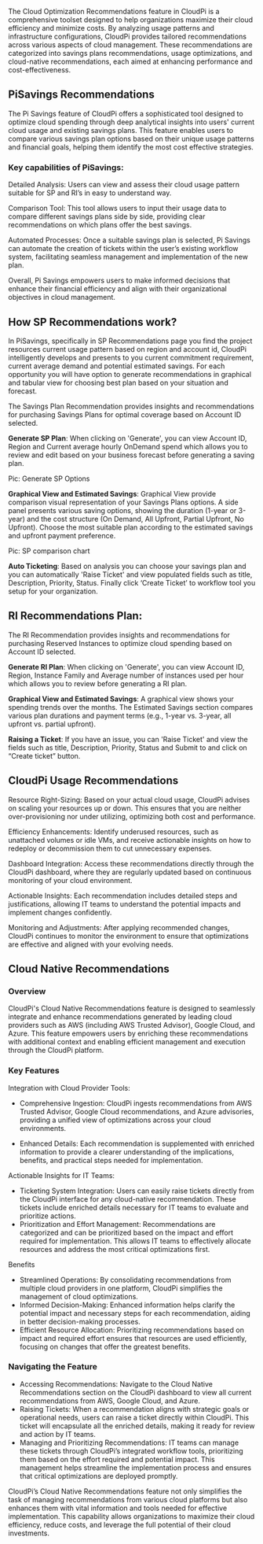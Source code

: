 
The Cloud Optimization Recommendations feature in CloudPi is a comprehensive toolset 
designed to help organizations maximize their cloud efficiency and minimize costs. By 
analyzing usage patterns and infrastructure configurations, CloudPi provides tailored
recommendations across various aspects of cloud management. These recommendations 
are categorized into savings plans recommendations, usage optimizations, and cloud-native 
recommendations, each aimed at enhancing performance and cost-effectiveness. 

## PiSavings Recommendations
The Pi Savings feature of CloudPi offers a sophisticated tool designed to optimize cloud 
spending through deep analytical insights into users' current cloud usage and existing 
savings plans. This feature enables users to compare various savings plan options based on 
their unique usage patterns and financial goals, helping them identify the most cost effective strategies.

### Key capabilities of PiSavings:
Detailed Analysis: Users can view and assess their cloud usage pattern suitable for SP and 
RI’s in easy to understand way.

Comparison Tool: This tool allows users to input their usage data to compare different 
savings plans side by side, providing clear recommendations on which plans offer the best 
savings.

Automated Processes: Once a suitable savings plan is selected, Pi Savings can automate the 
creation of tickets within the user’s existing workflow system, facilitating seamless 
management and implementation of the new plan.

Overall, Pi Savings empowers users to make informed decisions that enhance their financial 
efficiency and align with their organizational objectives in cloud management.

## How SP Recommendations work?

In PiSavings, specifically in SP Recommendations page you find the project resources current 
usage pattern based on region and account id, CloudPi intelligently develops and presents to 
you current commitment requirement, current average demand and potential estimated 
savings. For each opportunity you will have option to generate recommendations in 
graphical and tabular view for choosing best plan based on your situation and forecast.

The Savings Plan Recommendation provides insights and recommendations for purchasing 
Savings Plans for optimal coverage based on Account ID selected. 

**Generate SP Plan**: When clicking on 'Generate', you can view Account ID, Region and 
Current average hourly OnDemand spend which allows you to review and edit based on 
your business forecast before generating a saving plan.

Pic: Generate SP Options

**Graphical View and Estimated Savings**: Graphical View provide comparison visual 
representation of your Savings Plans options. A side panel presents various saving options, 
showing the duration (1-year or 3-year) and the cost structure (On Demand, All Upfront, 
Partial Upfront, No Upfront). Choose the most suitable plan according to the estimated 
savings and upfront payment preference.

 Pic: SP comparison chart

**Auto Ticketing**: Based on analysis you can choose your savings plan and you can 
automatically 'Raise Ticket' and view populated fields such as title, Description, Priority, 
Status. Finally click ‘Create Ticket’ to workflow tool you setup for your organization.


## RI Recommendations Plan:
The RI Recommendation provides insights and recommendations for purchasing Reserved 
Instances to optimize cloud spending based on Account ID selected.

**Generate RI Plan**: When clicking on 'Generate', you can view Account ID, Region, Instance 
Family and Average number of instances used per hour which allows you to review before 
generating a RI plan.

**Graphical View and Estimated Savings**: A graphical view shows your spending trends over 
the months. The Estimated Savings section compares various plan durations and payment 
terms (e.g., 1-year vs. 3-year, all upfront vs. partial upfront).

**Raising a Ticket**: If you have an issue, you can 'Raise Ticket' and view the fields such as title, 
Description, Priority, Status and Submit to and click on “Create ticket” button.

## CloudPi Usage Recommendations

Resource Right-Sizing: Based on your actual cloud usage, CloudPi advises on scaling your 
resources up or down. This ensures that you are neither over-provisioning nor under utilizing, optimizing both cost and performance. 

Efficiency Enhancements: Identify underused resources, such as unattached volumes or idle 
VMs, and receive actionable insights on how to redeploy or decommission them to cut 
unnecessary expenses. 

Dashboard Integration: Access these recommendations directly through the CloudPi 
dashboard, where they are regularly updated based on continuous monitoring of your cloud 
environment. 

Actionable Insights: Each recommendation includes detailed steps and justifications, 
allowing IT teams to understand the potential impacts and implement changes confidently. 

Monitoring and Adjustments: After applying recommended changes, CloudPi continues to 
monitor the environment to ensure that optimizations are effective and aligned with your 
evolving needs. 


## Cloud Native Recommendations
### Overview 
CloudPi's Cloud Native Recommendations feature is designed to seamlessly integrate and 
enhance recommendations generated by leading cloud providers such as AWS (including 
AWS Trusted Advisor), Google Cloud, and Azure. This feature empowers users by enriching 
these recommendations with additional context and enabling efficient management and 
execution through the CloudPi platform. 
 
### Key Features 
 
Integration with Cloud Provider Tools: 

- Comprehensive Ingestion: CloudPi ingests recommendations from AWS Trusted Advisor, 
Google Cloud recommendations, and Azure advisories, providing a unified view of 
optimizations across your cloud environments.

- Enhanced Details: Each recommendation is supplemented with enriched information to 
provide a clearer understanding of the implications, benefits, and practical steps needed for 
implementation. 
 
Actionable Insights for IT Teams: 

- Ticketing System Integration: Users can easily raise tickets directly from the CloudPi 
interface for any cloud-native recommendation. These tickets include enriched details 
necessary for IT teams to evaluate and prioritize actions. 
- Prioritization and Effort Management: Recommendations are categorized and can be 
prioritized based on the impact and effort required for implementation. This allows IT teams 
to effectively allocate resources and address the most critical optimizations first. 
 
Benefits 
 
- Streamlined Operations: By consolidating recommendations from multiple cloud providers 
in one platform, CloudPi simplifies the management of cloud optimizations. 
- Informed Decision-Making: Enhanced information helps clarify the potential impact and 
necessary steps for each recommendation, aiding in better decision-making processes. 
- Efficient Resource Allocation: Prioritizing recommendations based on impact and required 
effort ensures that resources are used efficiently, focusing on changes that offer the 
greatest benefits. 

### Navigating the Feature
- Accessing Recommendations: Navigate to the Cloud Native Recommendations section on 
the CloudPi dashboard to view all current recommendations from AWS, Google Cloud, and 
Azure.
- Raising Tickets: When a recommendation aligns with strategic goals or operational needs, 
users can raise a ticket directly within CloudPi. This ticket will encapsulate all the enriched 
details, making it ready for review and action by IT teams.
- Managing and Prioritizing Recommendations: IT teams can manage these tickets through 
CloudPi’s integrated workflow tools, prioritizing them based on the effort required and 
potential impact. This management helps streamline the implementation process and
ensures that critical optimizations are deployed promptly.


CloudPi’s Cloud Native Recommendations feature not only simplifies the task of managing 
recommendations from various cloud platforms but also enhances them with vital 
information and tools needed for effective implementation. This capability allows 
organizations to maximize their cloud efficiency, reduce costs, and leverage the full 
potential of their cloud investments.
